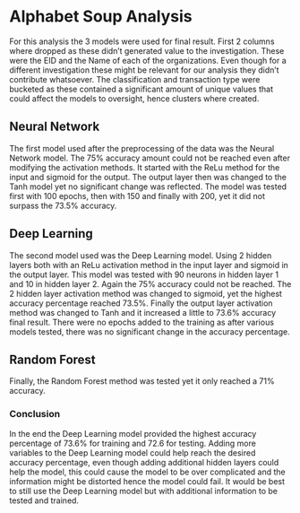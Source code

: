 # Alphabet Soup Analysis

For this analysis the 3 models were used for final result. First 2 columns where dropped as these didn’t generated value to the investigation. These were the EID and the Name of each of the organizations. Even though for a different investigation these might be relevant for our analysis they didn’t contribute whatsoever. The classification and transaction type were bucketed as these contained a significant amount of unique values that could affect the models to oversight, hence clusters where created. 

## Neural Network

The first model used after the preprocessing of the data was the Neural Network model. The 75% accuracy amount could not be reached even after modifying the activation methods. It started with the ReLu method for the input and sigmoid for the output. The output layer then was changed to the Tanh model yet no significant change was reflected. The model was tested first with 100 epochs, then with 150 and finally with 200, yet it did not surpass the 73.5% accuracy. 

## Deep Learning

The second model used was the Deep Learning model. Using 2 hidden layers both with an ReLu activation method in the input layer and sigmoid in the output layer. This model was tested with 90 neurons in hidden layer 1 and 10 in hidden layer 2. Again the 75% accuracy could not be reached. The 2 hidden layer activation method was changed to sigmoid, yet the highest accuracy percentage reached 73.5%. Finally the output layer activation method was changed to Tanh and it increased a little to 73.6% accuracy final result. There were no epochs added to the training as after various models tested, there was no significant change in the accuracy percentage.

## Random Forest

Finally, the Random Forest method was tested yet it only reached a 71% accuracy. 

### Conclusion

In the end the Deep Learning model provided the highest accuracy percentage of 73.6% for training and 72.6 for testing. Adding more variables to the Deep Learning model could help reach the desired accuracy percentage, even though adding additional hidden layers could help the model, this could cause the model to be over complicated and the information might be distorted hence the model could fail. It would be best to still use the Deep Learning model but with additional information to be tested and trained.
